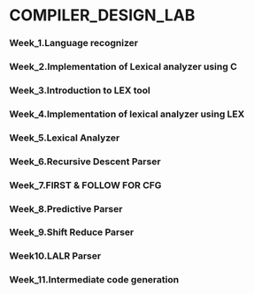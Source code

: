 # COMPILER_DESIGN_LAB

### Week_1.Language recognizer
### Week_2.Implementation of Lexical analyzer using C
### Week_3.Introduction to LEX tool
### Week_4.Implementation of lexical analyzer using LEX
### Week_5.Lexical Analyzer
### Week_6.Recursive Descent Parser
### Week_7.FIRST & FOLLOW FOR CFG
### Week_8.Predictive Parser
### Week_9.Shift Reduce Parser
### Week10.LALR Parser
### Week_11.Intermediate code generation
